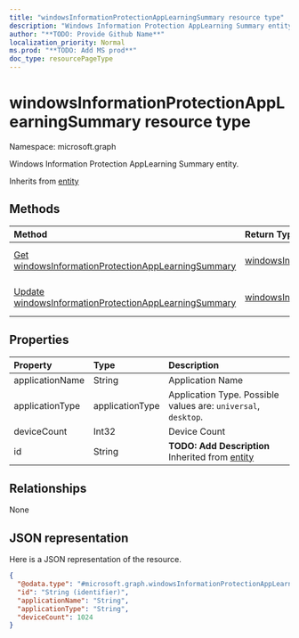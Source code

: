 ```yaml
---
title: "windowsInformationProtectionAppLearningSummary resource type"
description: "Windows Information Protection AppLearning Summary entity."
author: "**TODO: Provide Github Name**"
localization_priority: Normal
ms.prod: "**TODO: Add MS prod**"
doc_type: resourcePageType
---
```


# windowsInformationProtectionAppLearningSummary resource type


Namespace: microsoft.graph

Windows Information Protection AppLearning Summary entity.


Inherits from [entity](../resources/entity.md)

## Methods
|Method|Return Type|Description|
|:---|:---|:---|
|[Get windowsInformationProtectionAppLearningSummary](../api/windowsinformationprotectionapplearningsummary-get.md)|[windowsInformationProtectionAppLearningSummary](../resources/windowsinformationprotectionapplearningsummary.md)|Read properties and relationships of a [windowsInformationProtectionAppLearningSummary](../resources/windowsinformationprotectionapplearningsummary.md) object.|
|[Update windowsInformationProtectionAppLearningSummary](../api/windowsinformationprotectionapplearningsummary-update.md)|[windowsInformationProtectionAppLearningSummary](../resources/windowsinformationprotectionapplearningsummary.md)|Update the properties of a [windowsInformationProtectionAppLearningSummary](../resources/windowsinformationprotectionapplearningsummary.md) object.|

## Properties
|Property|Type|Description|
|:---|:---|:---|
|applicationName|String|Application Name|
|applicationType|applicationType|Application Type. Possible values are: `universal`, `desktop`.|
|deviceCount|Int32|Device Count|
|id|String|**TODO: Add Description** Inherited from [entity](../resources/entity.md)|

## Relationships
None

## JSON representation
Here is a JSON representation of the resource.
<!-- {
  "blockType": "resource",
  "keyProperty": "id",
  "@odata.type": "microsoft.graph.windowsInformationProtectionAppLearningSummary",
  "baseType": "microsoft.graph.entity",
  "openType": false
}
-->
``` json
{
  "@odata.type": "#microsoft.graph.windowsInformationProtectionAppLearningSummary",
  "id": "String (identifier)",
  "applicationName": "String",
  "applicationType": "String",
  "deviceCount": 1024
}
```

